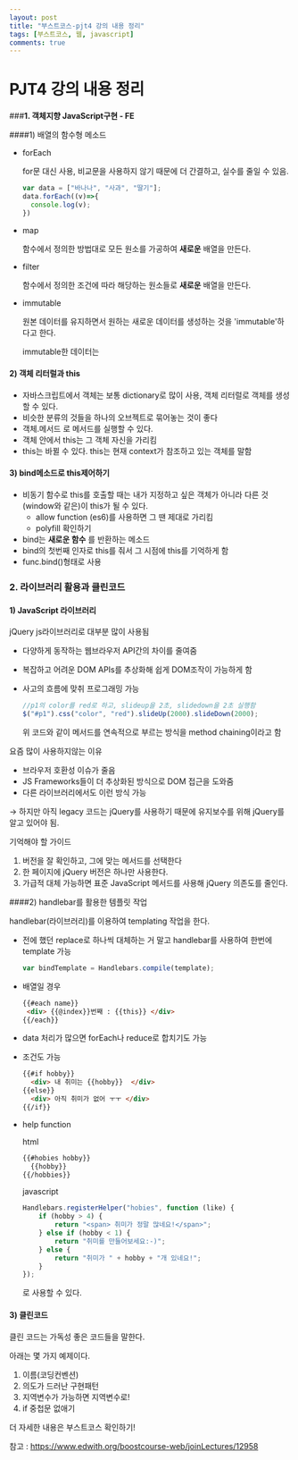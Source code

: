 ```yaml
---
layout: post
title: "부스트코스-pjt4 강의 내용 정리"
tags: [부스트코스, 웹, javascript]
comments: true
---
```




# PJT4 강의 내용 정리

###**1. 객체지향 JavaScript구현 - FE**



####1)  배열의 함수형 메소드

- forEach

  for문 대신 사용, 비교문을 사용하지 않기 때문에 더 간결하고, 실수를 줄일 수 있음.

  ```javascript
  var data = ["바나나", "사과", "딸기"];
  data.forEach((v)=>{
    console.log(v);
  })
  ```

- map

  함수에서 정의한 방법대로 모든 원소를 가공하여 **새로운** 배열을 만든다.

- filter

  함수에서 정의한 조건에 따라 해당하는 원소들로 **새로운** 배열을 만든다.

- immutable

  원본 데이터를 유지하면서 원하는 새로운 데이터를 생성하는 것을 'immutable'하다고 한다.

  immutable한 데이터는 



#### 2) 객체 리터럴과 this

- 자바스크립트에서 객체는 보통 dictionary로 많이 사용, 객체 리터럴로 객체를 생성할 수 있다.
- 비슷한 분류의 것들을 하나의 오브젝트로 묶어놓는 것이 좋다
- 객체.메서드 로 메서드를 실행할 수 있다. 
- 객체 안에서 this는 그 객체 자신을 가리킴
- this는 바뀔 수 있다. this는  현재 context가 참조하고 있는 객체를 말함



#### 3) bind메소드로 this제어하기

- 비동기 함수로 this를 호출할 때는 내가 지정하고 싶은 객체가 아니라 다른 것(window와 같은)이 this가 될 수 있다.
  - allow function (es6)를 사용하면 그 땐 제대로 가리킴
  - polyfill 확인하기 
- bind는 **새로운 함수** 를 반환하는 메소드
- bind의 첫번째 인자로 this를 줘서  그 시점에 this를 기억하게 함
- func.bind()형태로 사용



### 2. 라이브러리 활용과 클린코드



#### 1)  JavaScript 라이브러리

jQuery js라이브러리로 대부분 많이 사용됨

- 다양하게 동작하는 웹브라우저 API간의 차이를 줄여줌

- 복잡하고 어려운 DOM APIs를 추상화해 쉽게 DOM조작이 가능하게 함

- 사고의 흐름에 맞취 프로그래밍 가능

  ```javascript
  //p1의 color를 red로 하고, slideup을 2초, slidedown을 2초 실행함
  $("#p1").css("color", "red").slideUp(2000).slideDown(2000); 
  ```

  위 코드와 같이 메서드를 연속적으로 부르는 방식을 method chaining이라고 함



요즘 많이 사용하지않는 이유

- 브라우저 호환성 이슈가 줄음
- JS Frameworks들이 더 추상화된 방식으로 DOM 접근을 도와줌
- 다른 라이브러리에서도 이런 방식 가능

→ 하지만 아직 legacy 코드는 jQuery를 사용하기 때문에 유지보수를 위해 jQuery를 알고 있어야 됨.



기억해야 할 가이드 

1. 버전을 잘 확인하고, 그에 맞는 메서드를 선택한다
2. 한 페이지에 jQuery 버전은 하나만 사용한다.
3. 가급적 대체 가능하면 표준 JavaScript 메서드를 사용해 jQuery 의존도를 줄인다.



####2) handlebar를 활용한 템플릿 작업

handlebar(라이브러리)를 이용하여 templating 작업을 한다.

- 전에 했던 replace로 하나씩 대체하는 거 말고 handlebar를 사용하여 한번에 template 가능

  ```javascript
  var bindTemplate = Handlebars.compile(template);
  ```

- 배열일 경우

  ```html
  {{#each name}}
   <div> {{@index}}번째 : {{this}} </div>
  {{/each}}
  ```

- data 처리가 많으면 forEach나 reduce로 합치기도 가능

- 조건도 가능

  ```html
  {{#if hobby}}
  	<div> 내 취미는 {{hobby}}  </div>
  {{else}} 
  	<div> 아직 취미가 없어 ㅜㅜ </div>
  {{/if}}
  ```

- help function

  html

  ```html
  {{#hobies hobby}}
  	{{hobby}}
  {{/hobbies}}
  ```

  javascript

  ```javascript
  Handlebars.registerHelper("hobies", function (like) {
      if (hobby > 4) {
          return "<span> 취미가 정말 많네요!</span>";
      } else if (hobby < 1) {
          return "취미를 만들어보세요:-)";
      } else {
          return "취미가 " + hobby + "개 있네요!";
      }
  });
  ```

  로 사용할 수 있다.



#### 3) 클린코드

클린 코드는 가독성 좋은 코드들을 말한다. 

아래는 몇 가지 예제이다. 

1. 이름(코딩컨벤션)
2. 의도가 드러난 구현패턴
3. 지역변수가 가능하면 지역변수로!
4. if 중첩문 없애기

더 자세한 내용은 부스트코스 확인하기!



참고 : <https://www.edwith.org/boostcourse-web/joinLectures/12958>

